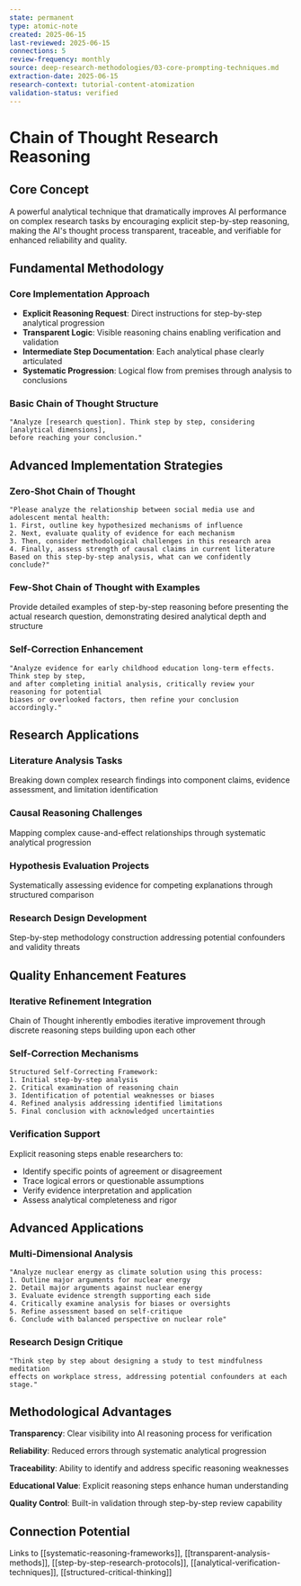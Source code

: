 ```yaml
---
state: permanent
type: atomic-note
created: 2025-06-15
last-reviewed: 2025-06-15
connections: 5
review-frequency: monthly
source: deep-research-methodologies/03-core-prompting-techniques.md
extraction-date: 2025-06-15
research-context: tutorial-content-atomization
validation-status: verified
---
```


# Chain of Thought Research Reasoning

## Core Concept

A powerful analytical technique that dramatically improves AI performance on complex research tasks by encouraging explicit step-by-step reasoning, making the AI's thought process transparent, traceable, and verifiable for enhanced reliability and quality.

## Fundamental Methodology

### Core Implementation Approach
- **Explicit Reasoning Request**: Direct instructions for step-by-step analytical progression
- **Transparent Logic**: Visible reasoning chains enabling verification and validation
- **Intermediate Step Documentation**: Each analytical phase clearly articulated
- **Systematic Progression**: Logical flow from premises through analysis to conclusions

### Basic Chain of Thought Structure
```
"Analyze [research question]. Think step by step, considering [analytical dimensions], 
before reaching your conclusion."
```

## Advanced Implementation Strategies

### Zero-Shot Chain of Thought
```
"Please analyze the relationship between social media use and adolescent mental health:
1. First, outline key hypothesized mechanisms of influence
2. Next, evaluate quality of evidence for each mechanism  
3. Then, consider methodological challenges in this research area
4. Finally, assess strength of causal claims in current literature
Based on this step-by-step analysis, what can we confidently conclude?"
```

### Few-Shot Chain of Thought with Examples
Provide detailed examples of step-by-step reasoning before presenting the actual research question, demonstrating desired analytical depth and structure

### Self-Correction Enhancement
```
"Analyze evidence for early childhood education long-term effects. Think step by step,
and after completing initial analysis, critically review your reasoning for potential
biases or overlooked factors, then refine your conclusion accordingly."
```

## Research Applications

### Literature Analysis Tasks
Breaking down complex research findings into component claims, evidence assessment, and limitation identification

### Causal Reasoning Challenges
Mapping complex cause-and-effect relationships through systematic analytical progression

### Hypothesis Evaluation Projects
Systematically assessing evidence for competing explanations through structured comparison

### Research Design Development
Step-by-step methodology construction addressing potential confounders and validity threats

## Quality Enhancement Features

### Iterative Refinement Integration
Chain of Thought inherently embodies iterative improvement through discrete reasoning steps building upon each other

### Self-Correction Mechanisms
```
Structured Self-Correcting Framework:
1. Initial step-by-step analysis
2. Critical examination of reasoning chain
3. Identification of potential weaknesses or biases
4. Refined analysis addressing identified limitations
5. Final conclusion with acknowledged uncertainties
```

### Verification Support
Explicit reasoning steps enable researchers to:
- Identify specific points of agreement or disagreement
- Trace logical errors or questionable assumptions
- Verify evidence interpretation and application
- Assess analytical completeness and rigor

## Advanced Applications

### Multi-Dimensional Analysis
```
"Analyze nuclear energy as climate solution using this process:
1. Outline major arguments for nuclear energy
2. Detail major arguments against nuclear energy  
3. Evaluate evidence strength supporting each side
4. Critically examine analysis for biases or oversights
5. Refine assessment based on self-critique
6. Conclude with balanced perspective on nuclear role"
```

### Research Design Critique
```
"Think step by step about designing a study to test mindfulness meditation 
effects on workplace stress, addressing potential confounders at each stage."
```

## Methodological Advantages

**Transparency**: Clear visibility into AI reasoning process for verification

**Reliability**: Reduced errors through systematic analytical progression  

**Traceability**: Ability to identify and address specific reasoning weaknesses

**Educational Value**: Explicit reasoning steps enhance human understanding

**Quality Control**: Built-in validation through step-by-step review capability

## Connection Potential

Links to [[systematic-reasoning-frameworks]], [[transparent-analysis-methods]], [[step-by-step-research-protocols]], [[analytical-verification-techniques]], [[structured-critical-thinking]]